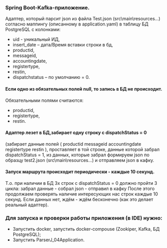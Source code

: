 ### Spring Boot-Kafka-приложение.

Адаптер, который парсит json из файла Test.json (src\main\resources\...) согласно маппингу (описанному в application.yaml) в таблицу БД PostgreSQL с колонками: 
- uid - уникальный ИД, 
- insert_date – дата/Время вставки строки в бд, 
- productid, 
- messageid, 
- accountingdate, 
- registertype, 
- restin, 
- dispatchstatus – по умолчанию = 0.

#### Если одно из обязательных полей null, то запись в БД не происходит. 
Обязательными полями считаются: 
- productid,
- registertype,
- restin.

#### Адаптер лезет в БД,забирает одну строку c dispatchStatus = 0
(забирает данные полей ( productid messageid accountingdate registertype restin ), проставляет в той строке, данные которой забрал dispatchStatus = 1, из данных, которые забрал формируем json по образцу test2.json (src\main\resources\...) и отправляем json в кафку.

#### Запуск маршрута происходит периодически - каждые 10 секунд. 
Т.о. при наличии в БД 3х строк с dispatchStatus = 0 должно пройти 3 цикла: забрал данные - собрал json - отправил в кафку После этого продолжаем проверять наличие интересующих нас строк каждые 10 секунд. Если данных нет, ждём - ждём бесконечно (как это делает реальный адаптер).

### Для запуска и проверки работы приложения (в IDE) нужно:
- Запустить docker, запустить docker-compouse (Zookiper, Kafka, БД PostgreSQL);
- Запустить ParserJ_04Application.

